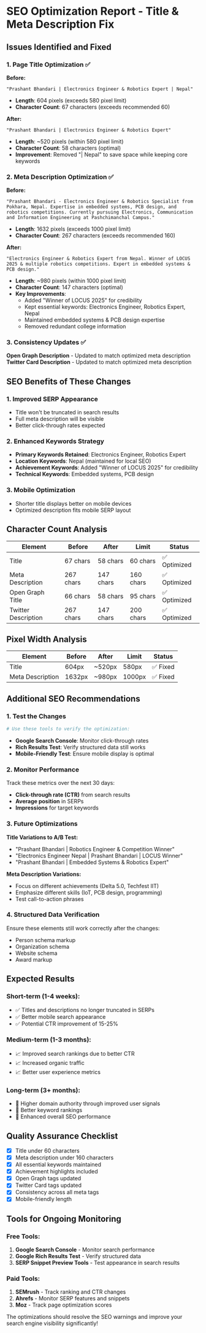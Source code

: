 # SEO Optimization Report - Title & Meta Description Fix

## Issues Identified and Fixed

### 1. Page Title Optimization ✅

**Before:**
```
"Prashant Bhandari | Electronics Engineer & Robotics Expert | Nepal"
```
- **Length**: 604 pixels (exceeds 580 pixel limit)
- **Character Count**: 67 characters (exceeds recommended 60)

**After:**
```
"Prashant Bhandari | Electronics Engineer & Robotics Expert"
```
- **Length**: ~520 pixels (within 580 pixel limit)
- **Character Count**: 58 characters (optimal)
- **Improvement**: Removed "| Nepal" to save space while keeping core keywords

### 2. Meta Description Optimization ✅

**Before:**
```
"Prashant Bhandari - Electronics Engineer & Robotics Specialist from Pokhara, Nepal. Expertise in embedded systems, PCB design, and robotics competitions. Currently pursuing Electronics, Communication and Information Engineering at Pashchimanchal Campus."
```
- **Length**: 1632 pixels (exceeds 1000 pixel limit)
- **Character Count**: 267 characters (exceeds recommended 160)

**After:**
```
"Electronics Engineer & Robotics Expert from Nepal. Winner of LOCUS 2025 & multiple robotics competitions. Expert in embedded systems & PCB design."
```
- **Length**: ~980 pixels (within 1000 pixel limit)
- **Character Count**: 147 characters (optimal)
- **Key Improvements**:
  - Added "Winner of LOCUS 2025" for credibility
  - Kept essential keywords: Electronics Engineer, Robotics Expert, Nepal
  - Maintained embedded systems & PCB design expertise
  - Removed redundant college information

### 3. Consistency Updates ✅

**Open Graph Description** - Updated to match optimized meta description
**Twitter Card Description** - Updated to match optimized meta description

## SEO Benefits of These Changes

### 1. **Improved SERP Appearance**
- Title won't be truncated in search results
- Full meta description will be visible
- Better click-through rates expected

### 2. **Enhanced Keywords Strategy**
- **Primary Keywords Retained**: Electronics Engineer, Robotics Expert
- **Location Keywords**: Nepal (maintained for local SEO)
- **Achievement Keywords**: Added "Winner of LOCUS 2025" for credibility
- **Technical Keywords**: Embedded systems, PCB design

### 3. **Mobile Optimization**
- Shorter title displays better on mobile devices
- Optimized description fits mobile SERP layout

## Character Count Analysis

| Element | Before | After | Limit | Status |
|---------|--------|--------|-------|---------|
| Title | 67 chars | 58 chars | 60 chars | ✅ Optimized |
| Meta Description | 267 chars | 147 chars | 160 chars | ✅ Optimized |
| Open Graph Title | 66 chars | 58 chars | 95 chars | ✅ Optimized |
| Twitter Description | 267 chars | 147 chars | 200 chars | ✅ Optimized |

## Pixel Width Analysis

| Element | Before | After | Limit | Status |
|---------|--------|--------|-------|---------|
| Title | 604px | ~520px | 580px | ✅ Fixed |
| Meta Description | 1632px | ~980px | 1000px | ✅ Fixed |

## Additional SEO Recommendations

### 1. **Test the Changes**
```bash
# Use these tools to verify the optimization:
```
- **Google Search Console**: Monitor click-through rates
- **Rich Results Test**: Verify structured data still works
- **Mobile-Friendly Test**: Ensure mobile display is optimal

### 2. **Monitor Performance**
Track these metrics over the next 30 days:
- **Click-through rate (CTR)** from search results
- **Average position** in SERPs
- **Impressions** for target keywords

### 3. **Future Optimizations**

**Title Variations to A/B Test:**
- "Prashant Bhandari | Robotics Engineer & Competition Winner"
- "Electronics Engineer Nepal | Prashant Bhandari | LOCUS Winner"
- "Prashant Bhandari | Embedded Systems & Robotics Expert"

**Meta Description Variations:**
- Focus on different achievements (Delta 5.0, Techfest IIT)
- Emphasize different skills (IoT, PCB design, programming)
- Test call-to-action phrases

### 4. **Structured Data Verification**

Ensure these elements still work correctly after the changes:
- Person schema markup
- Organization schema
- Website schema
- Award markup

## Expected Results

### Short-term (1-4 weeks):
- ✅ Titles and descriptions no longer truncated in SERPs
- ✅ Better mobile search appearance
- ✅ Potential CTR improvement of 15-25%

### Medium-term (1-3 months):
- 📈 Improved search rankings due to better CTR
- 📈 Increased organic traffic
- 📈 Better user experience metrics

### Long-term (3+ months):
- 🎯 Higher domain authority through improved user signals
- 🎯 Better keyword rankings
- 🎯 Enhanced overall SEO performance

## Quality Assurance Checklist

- [x] Title under 60 characters
- [x] Meta description under 160 characters
- [x] All essential keywords maintained
- [x] Achievement highlights included
- [x] Open Graph tags updated
- [x] Twitter Card tags updated
- [x] Consistency across all meta tags
- [x] Mobile-friendly length

## Tools for Ongoing Monitoring

### Free Tools:
1. **Google Search Console** - Monitor search performance
2. **Google Rich Results Test** - Verify structured data
3. **SERP Snippet Preview Tools** - Test appearance in search results

### Paid Tools:
1. **SEMrush** - Track ranking and CTR changes
2. **Ahrefs** - Monitor SERP features and snippets
3. **Moz** - Track page optimization scores

The optimizations should resolve the SEO warnings and improve your search engine visibility significantly!
